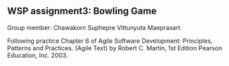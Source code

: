 ## WSP assignment3: Bowling Game

Group member:
Chawakorn Suphepre
Vittunyuta Maeprasart

Following practice Chapter 6 of Agile Software Development: Principles, Patterns and Practices. (Agile Text) by Robert C. Martin, 1st Edition Pearson Education, Inc. 2003.
